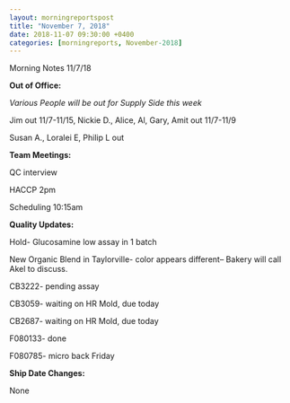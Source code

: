 ```yaml
---  
layout: morningreportspost  
title: "November 7, 2018"  
date: 2018-11-07 09:30:00 +0400  
categories: [morningreports, November-2018]  
---
```


Morning Notes 11/7/18



**Out of Office:**

*Various People will be out for Supply Side this week*

Jim out 11/7-11/15, Nickie D., Alice, Al, Gary, Amit out 11/7-11/9

Susan A., Loralei E, Philip L out



**Team Meetings:**

QC interview

HACCP 2pm

Scheduling 10:15am



**Quality Updates:**

Hold- Glucosamine low assay in 1 batch

New Organic Blend in Taylorville- color appears different– Bakery will call Akel
to discuss.

CB3222- pending assay

CB3059- waiting on HR Mold, due today

CB2687- waiting on HR Mold, due today

F080133- done

F080785- micro back Friday


**Ship Date Changes:**

None
